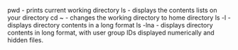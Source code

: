 pwd - prints current working directory
ls  - displays the contents lists on your directory
cd ~ - changes the working directory to home directory
ls -l - displays directory contents in a long format
ls -lna - displays directory contents in long format, with user group IDs displayed numerically and hidden files.


